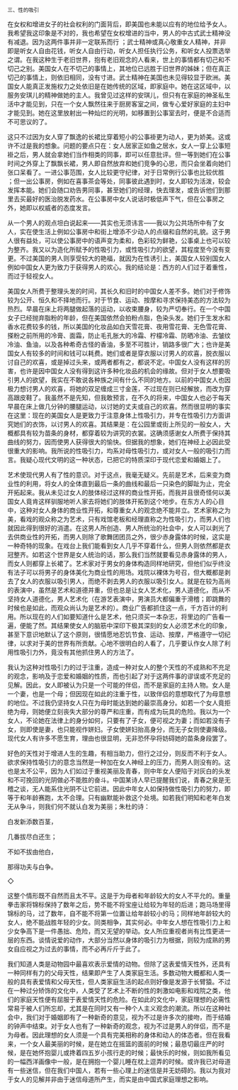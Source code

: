     三、性的吸引 

   在女权和增进女子的社会权利的门面背后，即美国也未能以应有的地位给予女人。我希望我这印象是不对的，我也希望在女权增进的当中，男人的中古式武士精神没有减退。因为这两件事并非一定联系而行 ；武士精神或真心敬重女人精神，并非即是听女人自由花钱，听女人自由行动，听女人担任执行公务，和听女人投票选举之谓。在我这种生于老旧世界，抱有老旧观念的人看来，世上的事情都有切己和不切己之别。美国女人在不切己的事情上，其地位已远胜于旧世界的姊妹；但在真正切己的事情上，则依旧相同，没有寸进。武士精神在美国也未见得较显于欧洲。美国女人能真正发施权力之处依旧是在她传统的区域，即家庭中。她在这区域中，以服务安琪儿的精神做她的主人。我曾见过这样的安琪儿，但只有在家庭的神圣私生活中才能见到，只在一个女人飘然往来于厨房客室之间，做专心爱好家庭的主妇中才能见到。她在这里放射出一种灿烂的光明，如移置到公事室去时，便是不合适而不可思议的了。

   这只不过因为女人穿了飘逸的长裙比穿着短小的公事褂更为动人，更为娇美。这或许不过是我的想象。问题的要点只在：女人居家正如鱼之居水，女人一穿上公事短褂之后，男人就会拿她们当作相类的同事，即可以任意批评。但一等到她们在公事时间之外穿上了飘飘长裙，男人即自然放弃和她们竞争的心思，而只会坐着向她们张口呆看了。一进公事范围，女人比较更守纪律，对于日常例行公事也比较优胜 ；但一出公事房，例如在喜事茶会等处，同事彼此遇到时，女人即较为活泼，较会发挥本能。她们会随口劝告男同事，甚至她们的经理，快去理发，或告诉他们到那里去买最好的医治脱发药水。在公事房中女人说话时极低声下气，但在公事房之外，她即以权威者的态度发言。

   从一个男人的观点坦白说起来——其实也无须讳言——我以为公共场所中有了女人，实在使生活上例如公事房中和街上增添不少动人的点缀和自然的礼貌。这于男人很有益处，可以使公事房中的语声变为柔和，色彩较为鲜艳，公事桌上也可以较为整齐。我又以为造化所赋予的性吸引力，或性吸引力的欲望，其程度至今没有变更。不过美国的男人则享受较大的艳福，就因为在性诱引上，美国女人较别国女人例如中国女人更为致力于获得男人的欢心。我的结论是：西方的人们过于着重性，而过于轻视女人。

   美国女人所费于整理头发的时间，其长久和旧时的中国女人差不多。她们对于修饰较为公开、恒久和不择地而行。对于节食、运动、按摩和寻求保持美态的方法较为热烈。早晨在床上将两腿做起落的运动，以收束腰身，较为严切奉行。在一个中国女子已经抛弃脂粉的年龄，但在美国依然会拍粉点脂，色染头发。她们于生发水和香水花费较多的钱，所以美国的化妆品如白天雪花膏、夜用雪花膏、无色雪花膏、搽粉之前所用的冷膏、面霜，防止毛孔胀大的冷霜、柠檬冷霜、防晒冷油、去皱纹冷油、鱼油，以及各种希奇古怪的香油，多至不可胜计，销路多很广大；也许是美国女人有较多的时间和钱可以耗费。她们或者是穿衣服以讨男人的欢喜，脱衣服以讨自己的欢喜，或是掉过头来，或两者都有之，都说不定。中国女人没有这样的厉害，也许是因中国女人没有得到这许多种化妆品的机会的缘故。但对于女人想要吸引男人的欲望，我实在不敢说各种族之间有什么不同的地方。以前的中国女人也因极力想讨男人的欢喜，将她的双足缠成三寸金莲，不过现在则已经解放，而改为穿高跟皮鞋了。我虽然不是先知，但我敢预言，在不久的将来，中国女人也必于每天早晨在床上做几分钟的腰腿运动，以讨她的丈夫或自己的欢喜。然而很显明的事实在这里：现在的美国女人是更致力于注意身体上性吸引力，并专在性吸引力方面讲究她们的衣饰，以讨男人的欢喜。其结果是：在公园里或街上所见的一般女人，大概都具有较为苗条的身材，都穿着较为讲究的衣裳。这确须感谢女人所费于保持其曲线的努力，因而使男人获得很大的愉快。但据我的想象，她们在神经上必因此受很重大的影响。我所说的性吸引力，均系对母性吸引力，或对女人一般的吸引力而言。我疑心现代文明的这一种状态，已把它的特质深印于现代恋爱和婚姻上了。

   艺术使现代男人有了性的意识。对于这点，我毫无疑义。先前是艺术，后来变为商业性的利用，将女人的全体直到最后一条的曲线和最后一只染色的脚趾为止，完全开拓起来。我从未见过女人的肢体经过这样的商业性开拓，而我并且很奇怪何以美国女人竟肯这样驯服地听人家去将她们的肢体开拓到这个地步。在东方人的心目中，这种对女人身体的商业性开拓，和尊重女人的观念绝不能并立。艺术家称之为美，看戏的观众称之为艺术，只有戏馆老板和经理直称之为性吸引力，而男人们也就因此得到很好的消遣。在这男人所创造、男人所统治的社会中，女人可以剥光了去供商业性的开拓，而男人则除了歌舞团团员之外，很少赤身露体的时候，这实是一种奇特的现象。在戏台上我们能看到女人几乎不穿着什么，但男人则依然都是衣冠整齐。如若这个世界是女人统治的话，那么我们当然就要看见赤身露体的男人，而女人则都穿上长裙了。艺术家对于男女的身体构造同样地研究，但他们似乎终没有法子可以将男子的身体美化为商业性的用场。戏院以裸体为号召，但大概都是剥去了女人的衣服以吸引男人，而绝不剥去男人的衣服以吸引女人。就是在较为高尚的表演中，虽然是艺术和道德并重，但也总是让女人艺术化，男人道德化，而从不坚持女人道德化，男人艺术化（在游艺表演中，男演员大都偏重于滑稽；即跳舞的时候也是如此，而观众尚认为是艺术的）。商业广告都抓住这一点，千方百计的利用。所以现在的人们如要知道什么是艺术，他只须买一本杂志，将里边的广告看一遍，便能了然。其结果使女人的脑筋中深印下极其深刻的女人必须艺术化的印象，甚至下意识地默认了这个原则，很情愿地忍饥节食、运动、按摩，严格遵守一切纪律，以求对于美的世界有所贡献。心地不很明白的人看了，几乎要认作女人除了利用性吸引力外，竟没有其他抓住男人的方法了。

   我认为这种对性吸引力的过于注重，造成一种对女人的整个天性的不成熟和不充足的观念，影响及于恋爱和婚姻的性质，而也引起了对于这两件事的谬误或不充足的见解。因此，女人即被认为只是一个可能的伴侣，而不是家庭的主持人物。女人是一个妻，也是一个母；但因现在如此的注重于性，以致伴侣的意想取代了为母意想的地位。不过我仍坚持女人只在为母时能达到她的最崇高身分。如若一个女人竟拒绝为母，则她便立刻丧失大部分的尊严和庄重，而有成为玩具的危险。我以为一个女人，不论她在法律上的身分如何，只要有了子女，便可视之为妻；而如若没有子女，则即使是妻，也只能视作姘妇。子女使姘妇抬高身分，而无子女则使妻降级。现代女人有许多不愿生育，理由也很显明，无非恐怀孕将妨碍她的苗条身段罢了。

   好色的天性对于增进人生的生趣，有相当助力，但行之过分，则反而不利于女人。欲求保持性吸引力的意念当然是一种加在女人神经上的压力，而男人则没有的。这也是太不公平，因为人们如过于重视美丽及青春，则中年女人便陷于对灰白的头发和不可挽回的光阴做必不能胜的奋斗。中国某诗人早已提醒我们说，青春之泉是无稽之谈，无人能系住光阴不让它前进。因此中年女人如保持做性吸引力的努力，即等于和年龄赛跑，太不合理。只有幽默能补救这个处境。如若我们明知和老年白发无从争斗，则我们何不就认白发为美丽；朱杜的诗：

   白发新添数百茎，

   几番拔尽白还生；

   不如不拔由他白，

   那得功夫与白争。

   ◇

   这整个情形既不自然而且太不平。这是于为母者和年龄较大的女人不平允的。重量拳击家将锦标保持了数年之后，势不能不将宝座让给较为年轻的后进；跑马场里得锦标的马，过了数年，自不能不将第一位置让给年龄较小的马；同样地年龄较大的女人，绝不能战胜年轻的少女。同类相争，其实何必。中年女人想在性吸引力上和少女争高下是一件愚拙、危险，而又无望的举动。女人所应重视者尚有比性更进一层的东西。谈情说爱的动作，大部分当然以身体的吸引力为根据，则较为成熟的男女自应视之为过去的事情，而不必再斤斤于此了。

   我们知道人类是动物园中最喜欢表示爱情的动物。但除了这表爱情天性外，还具有一种同样有力的父母天性，结果即产生了人类家庭生活。多数动物大概都和人类一般的具有表爱情和父母天性，但人类家庭生活的起点则好像是发源于长臂猿。不过在一种过分矫饰的文化中，人类受了艺术上不断的性的刺激如电影和戏院之类，他们的家庭天性便有屈服于表爱情天性的危险。在如此的文化中，家庭理想的必需性常易于被人们所忘却，尤其是在同时又有一种个人主义观念的潮流。所以在这种社会中，我们对于婚姻即有了一种新奇的意见，视为不过是许多次的接吻，而于结婚的钟声中结束。对于女人也有了一种新奇的观念，视为不过是男人的伴侣，而不是为母者。因此理想的女人须是一个具有完美相称的身体和动人的体态者。但在我看来，一个女人最美丽的时候，是在她立在摇篮的面前的时候；最恳切最庄严的时候，是在她怀抱婴儿或搀着四五岁小孩行走的时候；最快乐的时候，则如我所看见的一幅西洋画像中一般，是在拥抱一个婴儿睡在枕上逗弄的时候。或许我已对母道有一些迷信，但在我们中国人，若有一些心理上的迷信是并无妨碍的。我以为我对于女人的见解并非由于迷信母道所产生，而实是由中国式家庭理想之影响。

